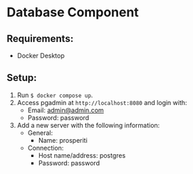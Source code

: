 # Database Component

## Requirements:

- Docker Desktop

## Setup:

1. Run `$ docker compose up`. 
2. Access pgadmin at `http://localhost:8080` and login with:
    - Email: admin@admin.com
    - Password: password
3. Add a new server with the following information:
    - General:
        - Name: prosperiti
    - Connection:
        - Host name/address: postgres
        - Password: password